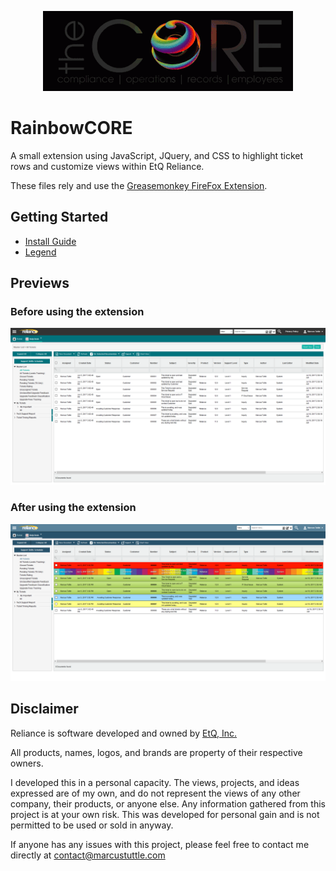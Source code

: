 <p align="center">
  <img src="https://github.com/MarcusNTuttle/RainbowCORE/blob/master/images/RC_Logo_Small.gif?raw=true" alt="RainbowCORE"/>
</p>

# RainbowCORE

A small extension using JavaScript, JQuery, and CSS to highlight ticket rows and customize views within EtQ Reliance. 

These files rely and use the [Greasemonkey FireFox Extension](https://addons.mozilla.org/en-US/firefox/addon/greasemonkey/). 

## Getting Started

* [Install Guide](RainbowCORE_Install_Guide.pdf)
* [Legend](images/RainbowCore_Legend.png)

## Previews

### Before using the extension
![](images/View_Before.png)

### After using the extension
![](images/View_After.png)

## Disclaimer 

Reliance is software developed and owned by [EtQ, Inc.](http://www.etq.com/)

All products, names, logos, and brands are property of their respective owners.

I developed this in a personal capacity. The views, projects, and ideas expressed are of my own, and do not represent the views of any other company, their products, or anyone else. Any information gathered from this project is at your own risk. This was developed for personal gain and is not permitted to be used or sold in anyway.

If anyone has any issues with this project, please feel free to contact me directly at contact@marcustuttle.com
